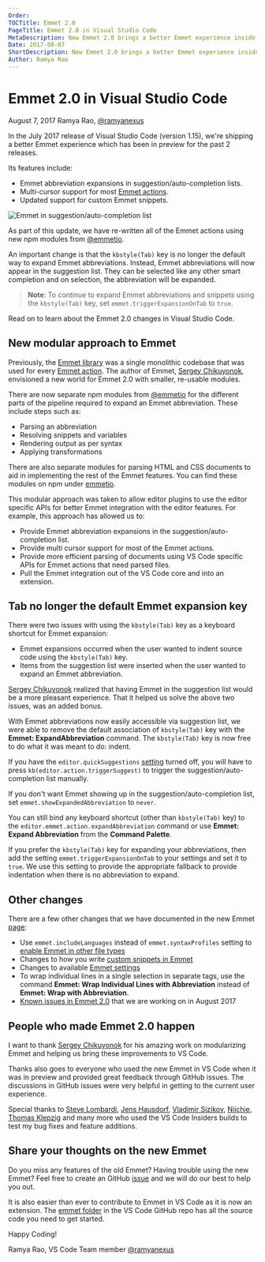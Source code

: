 ```yaml
---
Order:
TOCTitle: Emmet 2.0
PageTitle: Emmet 2.0 in Visual Studio Code
MetaDescription: New Emmet 2.0 brings a better Emmet experience inside VS Code.
Date: 2017-08-07
ShortDescription: New Emmet 2.0 brings a better Emmet experience inside VS Code.
Author: Ramya Rao
---
```


# Emmet 2.0 in Visual Studio Code

August 7, 2017 Ramya Rao, [@ramyanexus](HTTPS://twitter.com/ramyanexus)

In the July 2017 release of Visual Studio Code (version 1.15), we're shipping a
better Emmet experience which has been in preview for the past 2 releases.

Its features include:

- Emmet abbreviation expansions in suggestion/auto-completion lists.
- Multi-cursor support for most [Emmet actions](HTTPS://docs.emmet.io/actions/).
- Updated support for custom Emmet snippets.

![Emmet in suggestion/auto-completion list](emmet.gif)

As part of this update, we have re-written all of the Emmet actions using new
npm modules from [@emmetio](HTTPS://www.npmjs.com/~emmetio).

An important change is that the `kbstyle(Tab)` key is no longer the default way
to expand Emmet abbreviations. Instead, Emmet abbreviations will now appear in
the suggestion list. They can be selected like any other smart completion and on
selection, the abbreviation will be expanded.

> **Note**: To continue to expand Emmet abbreviations and snippets using the
> `kbstyle(Tab)` key, set `emmet.triggerExpansionOnTab` to `true`.

Read on to learn about the Emmet 2.0 changes in Visual Studio Code.

## New modular approach to Emmet

Previously, the [Emmet library](HTTPS://github.com/emmetio/emmet) was a single
monolithic codebase that was used for every
[Emmet action](HTTPS://docs.emmet.io/actions/). The author of Emmet,
[Sergey Chikuyonok](HTTPS://github.com/sergeche), envisioned a new world for
Emmet 2.0 with smaller, re-usable modules.

There are now separate npm modules from [@emmetio](HTTPS://github.com/emmetio)
for the different parts of the pipeline required to expand an Emmet
abbreviation. These include steps such as:

- Parsing an abbreviation
- Resolving snippets and variables
- Rendering output as per syntax
- Applying transformations

There are also separate modules for parsing HTML and CSS documents to aid in
implementing the rest of the Emmet features. You can find these modules on npm
under [emmetio](HTTPS://www.npmjs.com/~emmetio).

This modular approach was taken to allow editor plugins to use the editor
specific APIs for better Emmet integration with the editor features. For
example, this approach has allowed us to:

- Provide Emmet abbreviation expansions in the suggestion/auto-completion list.
- Provide multi cursor support for most of the Emmet actions.
- Provide more efficient parsing of documents using VS Code specific APIs for
  Emmet actions that need parsed files.
- Pull the Emmet integration out of the VS Code core and into an extension.

## Tab no longer the default Emmet expansion key

There were two issues with using the `kbstyle(Tab)` key as a keyboard shortcut
for Emmet expansion:

- Emmet expansions occurred when the user wanted to indent source code using the
  `kbstyle(Tab)` key.
- Items from the suggestion list were inserted when the user wanted to expand an
  Emmet abbreviation.

[Sergey Chikuyonok](HTTPS://github.com/sergeche) realized that having Emmet in
the suggestion list would be a more pleasant experience. That it helped us solve
the above two issues, was an added bonus.

With Emmet abbreviations now easily accessible via suggestion list, we were able
to remove the default association of `kbstyle(Tab)` key with the **Emmet:
ExpandAbbreviation** command. The `kbstyle(Tab)` key is now free to do what it
was meant to do: indent.

If you have the `editor.quickSuggestions`
[setting](/docs/getstarted/settings.md) turned off, you will have to press
`kb(editor.action.triggerSuggest)` to trigger the suggestion/auto-completion
list manually.

If you don't want Emmet showing up in the suggestion/auto-completion list, set
`emmet.showExpandedAbbreviation` to `never`.

You can still bind any keyboard shortcut (other than `kbstyle(Tab)` key) to the
`editor.emmet.action.expandAbbreviation` command or use **Emmet: Expand
Abbreviation** from the **Command Palette**.

If you prefer the `kbstyle(Tab)` key for expanding your abbreviations, then add
the setting `emmet.triggerExpansionOnTab` to your settings and set it to `true`.
We use this setting to provide the appropriate fallback to provide indentation
when there is no abbreviation to expand.

## Other changes

There are a few other changes that we have documented in the new Emmet
[page](/docs/editor/emmet.md):

- Use `emmet.includeLanguages` instead of `emmet.syntaxProfiles` setting to
  [enable Emmet in other file types](/docs/editor/emmet.md#emmet-abbreviations-in-other-file-types)
- Changes to how you write
  [custom snippets in Emmet](/docs/editor/emmet.md#using-custom-emmet-snippets)
- Changes to available
  [Emmet settings](/docs/editor/emmet.md#emmet-configuration)
- To wrap individual lines in a single selection in separate tags, use the
  command **Emmet: Wrap Individual Lines with Abbreviation** instead of **Emmet:
  Wrap with Abbreviation**.
- [Known issues in Emmet 2.0](/docs/editor/emmet.md#known-issues-in-emmet-20)
  that we are working on in August 2017

## People who made Emmet 2.0 happen

I want to thank [Sergey Chikuyonok](HTTPS://github.com/sergeche) for his amazing
work on modularizing Emmet and helping us bring these improvements to VS Code.

Thanks also goes to everyone who used the new Emmet in VS Code when it was in
preview and provided great feedback through GitHub issues. The discussions in
GitHub issues were very helpful in getting to the current user experience.

Special thanks to [Steve Lombardi](HTTPS://github.com/smlombardi),
[Jens Hausdorf](HTTPS://github.com/jens1o),
[Vladimir Sizikov](HTTPS://github.com/vvs),
[Niichie](HTTPS://github.com/Niichie),
[Thomas Klepzig](HTTPS://github.com/tklepzig) and many more who used the VS Code
Insiders builds to test my bug fixes and feature additions.

## Share your thoughts on the new Emmet

Do you miss any features of the old Emmet? Having trouble using the new Emmet?
Feel free to create an GitHub
[issue](HTTPS://github.com/microsoft/vscode/issues) and we will do our best to
help you out.

It is also easier than ever to contribute to Emmet in VS Code as it is now an
extension. The
[emmet folder](HTTPS://github.com/microsoft/vscode/tree/main/extensions/emmet)
in the VS Code GitHub repo has all the source code you need to get started.

Happy Coding!

Ramya Rao, VS Code Team member [@ramyanexus](HTTPS://twitter.com/ramyanexus)
